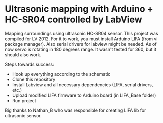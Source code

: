 # Ultrasonic mapping with Arduino + HC-SR04 controlled by LabView
Mapping surroundings using ultrasonic HC-SR04 sensor. 
This project was compiled for LV 2012. For it to work, you must install Arduino LIFA (from vi package manager). 
Also serial drivers for labview might be needed.
As of now servo is rotating in 180 degrees range. It wasn't tested for 360, but it should also work. 

Steps towards success:
- Hook up everything according to the schematic
- Clone this repository
- Install Labview and all necessary dependencies (LIFA, serial drivers, etc.)
- Upload modified LIFA firmware to Arduino board (in LIFA_Base folder)
- Run project

Big thanks to Nathan_B who was responsible for creating LIFA lib for ultrasonic sensor. 
